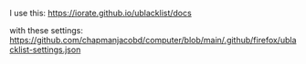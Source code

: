 I use this: https://iorate.github.io/ublacklist/docs

with these settings: https://github.com/chapmanjacobd/computer/blob/main/.github/firefox/ublacklist-settings.json
